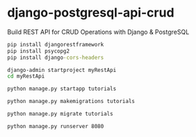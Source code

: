 # django-postgresql-api-crud
Build REST API for CRUD Operations with Django &amp; PostgreSQL

```bat
pip install djangorestframework
pip install psycopg2
pip install django-cors-headers

django-admin startproject myRestApi
cd myRestApi

python manage.py startapp tutorials

python manage.py makemigrations tutorials

python manage.py migrate tutorials

python manage.py runserver 8080
```
